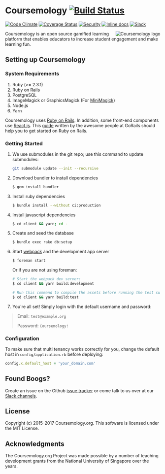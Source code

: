 # Coursemology [![Build Status](https://travis-ci.org/Coursemology/coursemology2.svg?branch=master)](https://travis-ci.org/Coursemology/coursemology2)
[![Code Climate](https://codeclimate.com/github/Coursemology/coursemology2/badges/gpa.svg)](https://codeclimate.com/github/Coursemology/coursemology2) [![Coverage Status](https://img.shields.io/coveralls/Coursemology/coursemology2.svg)](https://coveralls.io/r/Coursemology/coursemology2) [![Security](https://hakiri.io/github/Coursemology/coursemology2/master.svg)](https://hakiri.io/github/Coursemology/coursemology2/master) [![Inline docs](http://inch-ci.org/github/Coursemology/coursemology2.svg?branch=master&style=flat-square)](http://inch-ci.org/github/Coursemology/coursemology2)
[![Slack](http://coursemology-slack.herokuapp.com/badge.svg)](http://coursemology-slack.herokuapp.com)

<a href="http://coursemology.org"><img src="https://raw.githubusercontent.com/Coursemology/coursemology.org/development/public/images/coursemology_logo_landscape_100.png"
 alt="Coursemology logo" title="Coursemology" align="right" /></a>

Coursemology is an open source gamified learning platform that enables
educators to increase student engagement and make learning fun.

## Setting up Coursemology

### System Requirements

1. Ruby (>= 2.3.1)
2. Ruby on Rails
3. PostgreSQL
4. ImageMagick or GraphicsMagick (For [MiniMagick](https://github.com/minimagick/minimagick))
5. Node.js
6. Yarn

Coursemology uses [Ruby on Rails](http://rubyonrails.org/).
In addition, some front-end components use
[React.js](https://facebook.github.io/react/).
This [guide](https://gorails.com/setup/) written by the awesome people at
GoRails should help you to get started on Ruby on Rails.

### Getting Started

 1. We use submodules in the git repo; use this command to update submodules:  
    ~~~ sh
    git submodule update --init --recursive
    ~~~

 2. Download bundler to install dependencies

    ~~~ sh
    $ gem install bundler
    ~~~

 3. Install ruby dependencies

    ~~~ sh
    $ bundle install --without ci:production
    ~~~

 4. Install javascript dependencies

    ~~~ sh
    $ cd client && yarn; cd -
    ~~~

 5. Create and seed the database

    ~~~ sh
    $ bundle exec rake db:setup
    ~~~

 6. Start [webpack](https://webpack.github.io/) and the development app server

    ~~~ sh
    $ foreman start
    ~~~
    Or if you are not using foreman:
    ~~~sh
    # Start the webpack dev server:
    $ cd client && yarn build:development

    # Run this command to compile the assets before running the test suite.
    $ cd client && yarn build:test
    ~~~

 7. You're all set! Simply login with the default username and password:

> Email: `test@example.org`
>
> Password: `Coursemology!`

### Configuration

  To make sure that multi tenancy works correctly for you, change the default host in
  `config/application.rb` before deploying:
  ~~~ ruby
  config.x.default_host = 'your_domain.com'
  ~~~

## Found Boogs?

Create an issue on the Github [issue tracker](https://github.com/Coursemology/coursemology2/issues) or come talk to us over at our [Slack channels](https://coursemology-slack.herokuapp.com/).

## License

Copyright (c) 2015-2017 Coursemology.org. This software is licensed under the MIT License.

## Acknowledgments

The Coursemology.org Project was made possible by a number of teaching development grants from the National University of Singapore over the years.
